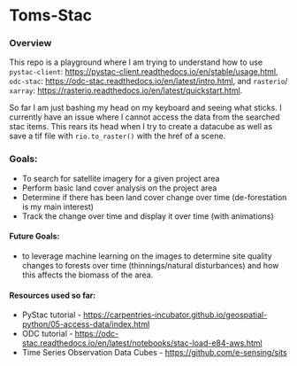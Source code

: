 # Toms-Stac

### Overview
This repo is a playground where I am trying to understand how to use `pystac-client`: https://pystac-client.readthedocs.io/en/stable/usage.html, `odc-stac`: https://odc-stac.readthedocs.io/en/latest/intro.html, and `rasterio`/ `xarray`: https://rasterio.readthedocs.io/en/latest/quickstart.html.

So far I am just bashing my head on my keyboard and seeing what sticks. I currently have an issue where I cannot access the data from the searched stac items. This rears its head when I try to create a datacube as well as save a tif file with `rio.to_raster()` with the href of a scene.

### Goals:
- To search for satellite imagery for a given project area
- Perform basic land cover analysis on the project area
- Determine if there has been land cover change over time (de-forestation is my main interest)
- Track the change over time and display it over time (with animations)

#### Future Goals:
- to leverage machine learning on the images to determine site quality changes to forests over time (thinnings/natural disturbances) and how this affects the biomass of the area.


#### Resources used so far:
- PyStac tutorial - https://carpentries-incubator.github.io/geospatial-python/05-access-data/index.html
- ODC tutorial - https://odc-stac.readthedocs.io/en/latest/notebooks/stac-load-e84-aws.html
- Time Series Observation Data Cubes - https://github.com/e-sensing/sits
